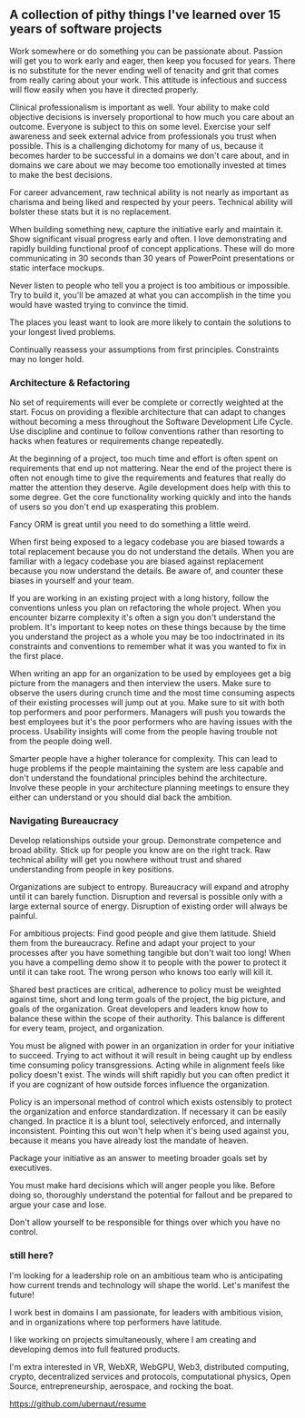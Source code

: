 ## A collection of pithy things I've learned over 15 years of software projects

Work somewhere or do something you can be passionate about. Passion will get you to work early and eager, then keep you focused for years. There is no substitute for the never ending well of tenacity and grit that comes from really caring about your work.  This attitude is infectious and success will flow easily when you have it directed properly.

Clinical professionalism is important as well. Your ability to make cold objective decisions is inversely proportional to how much you care about an outcome. Everyone is subject to this on some level. Exercise your self awareness and seek external advice from professionals you trust when possible. This is a challenging dichotomy for many of us, because it becomes harder to be successful in a domains we don't care about, and in domains we care about we may become too emotionally invested at times to make the best decisions.  

For career advancement, raw technical ability is not nearly as important as charisma and being liked and respected by your peers.  Technical ability will bolster these stats but it is no replacement.

When building something new, capture the initiative early and maintain it. Show significant visual progress early and often. I love demonstrating and rapidly building functional proof of concept applications. These will do more communicating in 30 seconds than 30 years of PowerPoint presentations or static interface mockups.

Never listen to people who tell you a project is too ambitious or impossible. Try to build it, you'll be amazed at what you can accomplish in the time you would have wasted trying to convince the timid.

The places you least want to look are more likely to contain the solutions to your longest lived problems.

Continually reassess your assumptions from first principles. Constraints may no longer hold.

### Architecture & Refactoring
No set of requirements will ever be complete or correctly weighted at the start. Focus on providing a flexible architecture that can adapt to changes without becoming a mess throughout the Software Development Life Cycle. Use discipline and continue to follow conventions rather than resorting to hacks when features or requirements change repeatedly.

At the beginning of a project, too much time and effort is often spent on requirements that end up not mattering.  Near the end of the project there is often not enough time to give the requirements and features that really do matter the attention they deserve. Agile development does help with this to some degree. Get the core functionality working quickly and into the hands of users so you don't end up exasperating this problem.

Fancy ORM is great until you need to do something a little weird.

When first being exposed to a legacy codebase you are biased towards a total replacement because you do not understand the details. When you are familiar with a legacy codebase you are biased against replacement because you now understand the details. Be aware of, and counter these biases in yourself and your team.

If you are working in an existing project with a long history, follow the conventions unless you plan on refactoring the whole project. When you encounter bizarre complexity it's often a sign you don't understand the problem. It's important to keep notes on these things because by the time you understand the project as a whole you may be too indoctrinated in its constraints and conventions to remember what it was you wanted to fix in the first place.

When writing an app for an organization to be used by employees get a big picture from the managers and then interview the users.  Make sure to observe the users during crunch time and the most time consuming aspects of their existing processes will jump out at you. Make sure to sit with both top performers and poor performers. Managers will push you towards the best employees but it's the poor performers who are having issues with the process.  Usability insights will come from the people having trouble not from the people doing well.

Smarter people have a higher tolerance for complexity. This can lead to huge problems if the people maintaining the system are less capable and don't understand the foundational principles behind the architecture.  Involve these people in your architecture planning meetings to ensure they either can understand or you should dial back the ambition.

### Navigating Bureaucracy  
Develop relationships outside your group. Demonstrate competence and broad ability. Stick up for people you know are on the right track. Raw technical ability will get you nowhere without trust and shared understanding from people in key positions.

Organizations are subject to entropy. Bureaucracy will expand and atrophy until it can barely function.  Disruption and reversal is possible only with a large external source of energy. Disruption of existing order will always be painful.

For ambitious projects: Find good people and give them latitude. Shield them from the bureaucracy. Refine and adapt your project to your processes after you have something tangible but don't wait too long! When you have a compelling demo show it to people with the power to protect it until it can take root. The wrong person who knows too early will kill it.

Shared best practices are critical, adherence to policy must be weighted against time, short and long term goals of the project, the big picture, and goals of the organization. Great developers and leaders know how to balance these within the scope of their authority. This balance is different for every team, project, and organization.

You must be aligned with power in an organization in order for your initiative to succeed.  Trying to act without it will result in being caught up by endless time consuming policy transgressions.  Acting while in alignment feels like policy doesn't exist. The winds will shift rapidly but you can often predict it if you are cognizant of how outside forces influence the organization.

Policy is an impersonal method of control which exists ostensibly to protect the organization and enforce standardization. If necessary it can be easily changed. In practice it is a blunt tool, selectively enforced, and internally inconsistent. Pointing this out won't help when it's being used against you, because it means you have already lost the mandate of heaven.

Package your initiative as an answer to meeting broader goals set by executives.

You must make hard decisions which will anger people you like. Before doing so, thoroughly understand the potential for fallout and be prepared to argue your case and lose.

Don't allow yourself to be responsible for things over which you have no control.

### still here?

I'm looking for a leadership role on an ambitious team who is anticipating how current trends and technology will shape the world. Let's manifest the future!

I work best in domains I am passionate, for leaders with ambitious vision, and in organizations where top performers have latitude.   

I like working on projects simultaneously, where I am creating and developing demos into full featured products.

I'm extra interested in VR, WebXR, WebGPU, Web3, distributed computing, crypto, decentralized services and protocols, computational physics, Open Source, entrepreneurship, aerospace, and rocking the boat.

https://github.com/ubernaut/resume
